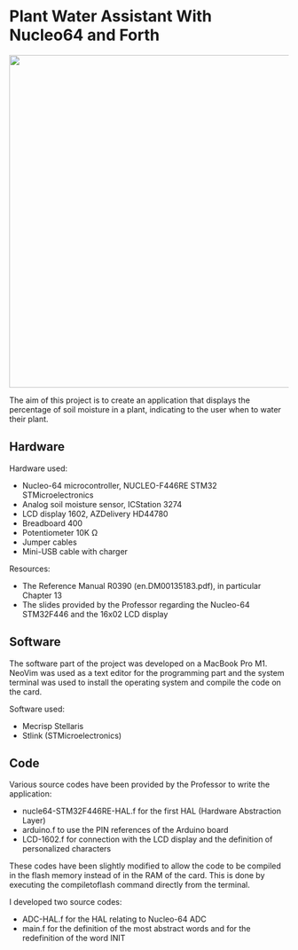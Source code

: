 # Plant Water Assistant With Nucleo64 and Forth

<img src="/setup.jpg" width="600">

The aim of this project is to create an application that displays the percentage of soil moisture in a plant, indicating to the user when to water their plant.

<h2>Hardware</h2>

Hardware used:
  - Nucleo-64 microcontroller, NUCLEO-F446RE STM32 STMicroelectronics
  - Analog soil moisture sensor, ICStation 3274
  - LCD display 1602, AZDelivery HD44780
  - Breadboard 400
  - Potentiometer 10K Ω
  - Jumper cables
  - Mini-USB cable with charger
  
Resources:
  - The Reference Manual R0390 (en.DM00135183.pdf), in particular Chapter 13
  - The slides provided by the Professor regarding the Nucleo-64 STM32F446 and the 16x02 LCD display

<h2>Software</h2>

The software part of the project was developed on a MacBook Pro M1. NeoVim was used as a text editor for the programming part and the system terminal was used to install the operating system and compile the code on the card.

Software used:
  - Mecrisp Stellaris
  - Stlink (STMicroelectronics)
 
<h2>Code</h2>

Various source codes have been provided by the Professor to write the application:
  - nucle64-STM32F446RE-HAL.f for the first HAL (Hardware Abstraction Layer)
  - arduino.f to use the PIN references of the Arduino board
  - LCD-1602.f for connection with the LCD display and the definition of personalized characters

These codes have been slightly modified to allow the code to be compiled in the flash memory instead of in the RAM of the card. This is done by executing the compiletoflash command directly from the terminal.

I developed two source codes:
  - ADC-HAL.f for the HAL relating to Nucleo-64 ADC
  - main.f for the definition of the most abstract words and for the redefinition of the word INIT
  
  
  
